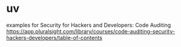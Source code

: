 # uv
examples for Security for Hackers and Developers: Code Auditing  
https://app.pluralsight.com/library/courses/code-auditing-security-hackers-developers/table-of-contents
